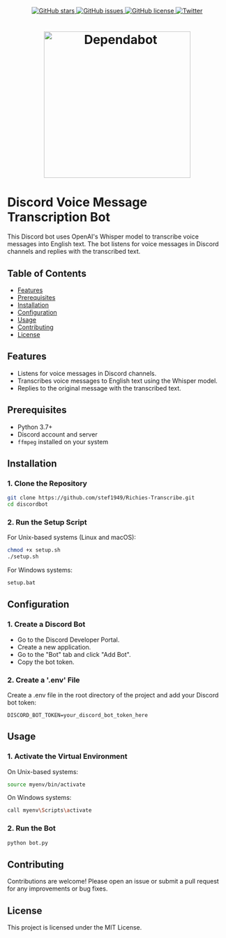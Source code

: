 <p align="center">
  <a href="https://github.com/stef1949/Richies-Transcribe/">
    <img src="https://img.shields.io/github/stars/stef1949/Richies-Transcribe.svg?colorA=orange&colorB=orange&logo=github"
         alt="GitHub stars">
  </a>
  <a href="https://github.com/stef1949/Richies-Transcribe/issues">
        <img src="https://img.shields.io/github/issues/stef1949/Richies-Transcribe.svg"
             alt="GitHub issues">
  </a>
  <a href="https://github.com/stef1949/Richies-Transcribe/blob/main/LICENSE">
        <img src="https://img.shields.io/github/license/stef1949/Richies-Transcribe.svg"
             alt="GitHub license">
  </a>
  <a href="https://twitter.com/intent/tweet?text=&url=https://github.com/stef1949/Richies-Transcribe/">
  <img src="https://img.shields.io/twitter/url/https/github.com/m-bain/whisperX.svg?style=social" alt="Twitter">
  </a>      
</p>

<h1 align="center">
    <picture>
        <source media="(prefers-color-scheme: light)" srcset="https://github.com/user-attachments/assets/d11efd99-233f-4a39-b6fa-15f51c8e5a1b">
        <source media="(prefers-color-scheme: dark)" srcset="https://github.com/user-attachments/assets/d11efd99-233f-4a39-b6fa-15f51c8e5a1b">
        <img src="https://github.com/user-attachments/assets/d11efd99-233f-4a39-b6fa-15f51c8e5a1b" alt="Dependabot" width="336">
    </picture>
</h1>


# Discord Voice Message Transcription Bot

This Discord bot uses OpenAI's Whisper model to transcribe voice messages into English text. The bot listens for voice messages in Discord channels and replies with the transcribed text.

## Table of Contents

- [Features](#features)
- [Prerequisites](#prerequisites)
- [Installation](#installation)
- [Configuration](#configuration)
- [Usage](#usage)
- [Contributing](#contributing)
- [License](#license)

## Features

- Listens for voice messages in Discord channels.
- Transcribes voice messages to English text using the Whisper model.
- Replies to the original message with the transcribed text.

## Prerequisites

- Python 3.7+
- Discord account and server
- `ffmpeg` installed on your system

## Installation

### 1. Clone the Repository

```bash
git clone https://github.com/stef1949/Richies-Transcribe.git
cd discordbot
```
### 2. Run the Setup Script
   For Unix-based systems (Linux and macOS):
```bash
chmod +x setup.sh
./setup.sh
```
   For Windows systems:
```bash
setup.bat
```

## Configuration
### 1. Create a Discord Bot
- Go to the Discord Developer Portal.
- Create a new application.
- Go to the "Bot" tab and click "Add Bot".
- Copy the bot token.

### 2. Create a '.env' File
Create a .env file in the root directory of the project and add your Discord bot token:
```env
DISCORD_BOT_TOKEN=your_discord_bot_token_here
```
## Usage
### 1. Activate the Virtual Environment
On Unix-based systems:
```bash
source myenv/bin/activate
```
On Windows systems:
```bash
call myenv\Scripts\activate
```

### 2. Run the Bot
```bash
python bot.py
```

## Contributing
Contributions are welcome! Please open an issue or submit a pull request for any improvements or bug fixes.

## License
This project is licensed under the MIT License.
